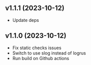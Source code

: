 v1.1.1 (2023-10-12)
-------------------------
 * Update deps

v1.1.0 (2023-10-12)
-------------------------
 * Fix static checks issues
 * Switch to use slog instead of logrus
 * Run build on Github actions

